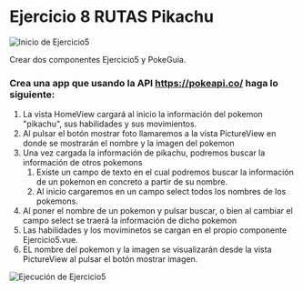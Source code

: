 # Ejercicio 8 RUTAS Pikachu

![Inicio de Ejercicio5](./src/assets/CapturaEjercicio_5-0.JPG)

Crear dos componentes Ejercicio5 y PokeGuia.

### Crea una app que usando la API https://pokeapi.co/ haga lo siguiente:
1. La vista HomeView cargará al inicio la información del pokemon "pikachu", sus habilidades y sus movimientos.
2. Al pulsar el botón mostrar foto llamaremos a la vista PictureView en donde se mostrarán el nombre y la imagen del pokemon
2. Una vez cargada la información de pikachu, podremos buscar la información de otros pokemons
    1. Existe un campo de texto en el cual podremos buscar la información de un pokemon en concreto a partir de su nombre.
    2. Al inicio cargaremos en un campo select todos los nombres de los pokemons.
3. Al poner el nombre de un pokemon y pulsar buscar, o bien al cambiar el campo select se traerá la información de dicho pokemon
3. Las habilidades y los moviminetos se cargan en el propio componente Ejercicio5.vue.
4. EL nombre del pokemon y la imagen se visualizarán desde la vista PictureView al pulsar el botón mostrar imagen.

![Ejecución de Ejercicio5](./src/assets/CapturaEjercicio_5-1.JPG)
